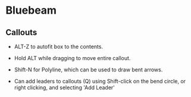 # Bluebeam

## Callouts

- ALT-Z to autofit box to the contents.
- Hold ALT while dragging to move entire callout.

- Shift-N for Polyline, which can be used to draw bent arrows.

- Can add leaders to callouts (Q) using Shift-click on the bend circle,
  or right clicking, and selecting 'Add Leader'
